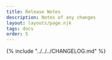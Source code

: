 ```yaml
---
title: Release Notes
description: Notes of any changes
layout: layouts/page.njk
tags: docs
order: 5
---
```


{% include "../../../CHANGELOG.md" %}
